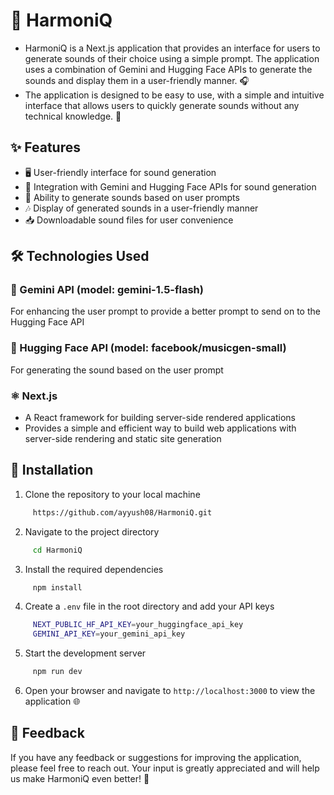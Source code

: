 # 🎵 HarmoniQ

- HarmoniQ is a Next.js application that provides an interface for users to generate sounds of their choice using a simple prompt. The application uses a combination of Gemini and Hugging Face APIs to generate the sounds and display them in a user-friendly manner. 🎧
- The application is designed to be easy to use, with a simple and intuitive interface that allows users to quickly generate sounds without any technical knowledge. 🚀

## ✨ Features
- 🖥️ User-friendly interface for sound generation
- 🔗 Integration with Gemini and Hugging Face APIs for sound generation
- 🎤 Ability to generate sounds based on user prompts
- 🎶 Display of generated sounds in a user-friendly manner
- 📥 Downloadable sound files for user convenience

## 🛠️ Technologies Used

### 🌟 Gemini API (model: gemini-1.5-flash)
 For enhancing the user prompt to provide a better prompt to send on to the Hugging Face API

### 🤖 Hugging Face API (model: facebook/musicgen-small) 
 For generating the sound based on the user prompt

### ⚛️ Next.js
- A React framework for building server-side rendered applications
- Provides a simple and efficient way to build web applications with server-side rendering and static site generation

## 🚀 Installation

1. Clone the repository to your local machine
```bash
     https://github.com/ayyush08/HarmoniQ.git
```

2. Navigate to the project directory
```bash
     cd HarmoniQ
```

3. Install the required dependencies
```bash
     npm install
```

4. Create a `.env` file in the root directory and add your API keys
```bash
     NEXT_PUBLIC_HF_API_KEY=your_huggingface_api_key
     GEMINI_API_KEY=your_gemini_api_key
```

5. Start the development server
```bash
     npm run dev
```

6. Open your browser and navigate to `http://localhost:3000` to view the application 🌐

## 💬 Feedback

If you have any feedback or suggestions for improving the application, please feel free to reach out. Your input is greatly appreciated and will help us make HarmoniQ even better! 🙌
